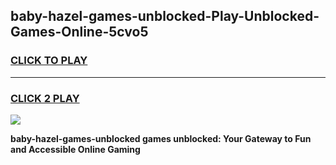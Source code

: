 
## baby-hazel-games-unblocked-Play-Unblocked-Games-Online-5cvo5
<h3>
<a href="https://premium76.site?title=baby-hazel-games-unblocked&ref=25A">CLICK TO PLAY</a></h3>
<hr>

<h3>
<a href="https://premium76.site?title=baby-hazel-games-unblocked&ref=25A">CLICK 2 PLAY</a>
  
</h3>

<a href="https://premium76.site?title=baby-hazel-games-unblocked&ref=25A"><img src="https://clearcache.store/games.png"></a>


**baby-hazel-games-unblocked games unblocked: Your Gateway to Fun and Accessible Online Gaming**
